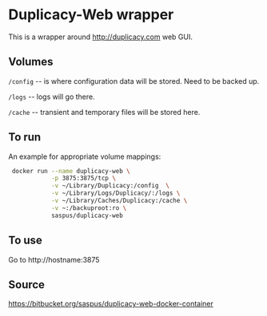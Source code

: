 # Duplicacy-Web wrapper

This is a wrapper around http://duplicacy.com web GUI. 

## Volumes 
`/config` -- is where configuration data will be stored. Need to be backed up.

`/logs` --  logs will go there. 

`/cache` -- transient and temporary files will be stored here.

## To run
An example for appropriate volume mappings:
``` bash 
 docker run --name duplicacy-web \
            -p 3875:3875/tcp \
            -v ~/Library/Duplicacy:/config  \
            -v ~/Library/Logs/Duplicacy/:/logs \
            -v ~/Library/Caches/Duplicacy:/cache \
            -v ~:/backuproot:ro \
            saspus/duplicacy-web
```
## To use
Go to http://hostname:3875

## Source
https://bitbucket.org/saspus/duplicacy-web-docker-container
